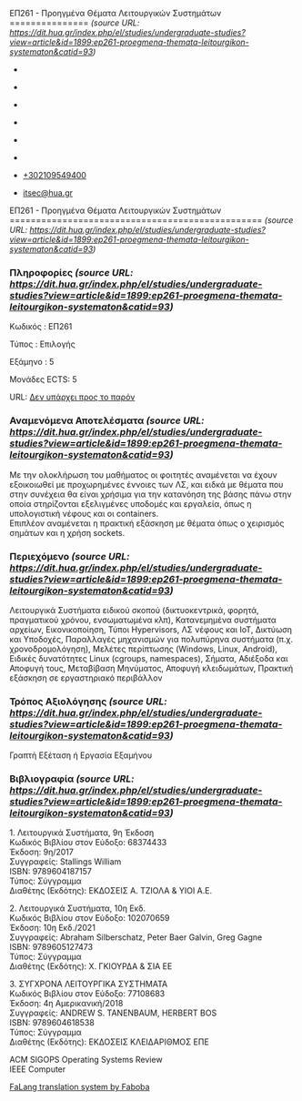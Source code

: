 ΕΠ261 - Προηγμένα Θέματα Λειτουργικών Συστημάτων
===============    *(source URL: https://dit.hua.gr/index.php/el/studies/undergraduate-studies?view=article&id=1899:ep261-proegmena-themata-leitourgikon-systematon&catid=93)*

*   [](https://www.facebook.com/ditharokopio)
*   [](https://www.youtube.com/channel/UCEHkYirpXF1nSLxDCrfDZ4A)
*   [](https://www.linkedin.com/company/77699385)
*   [](https://www.instagram.com/dithua)

*   [](https://dit.hua.gr/index.php/el/studies/undergraduate-studies)
*   [](https://dit.hua.gr/index.php/en/studies/undergraduate-studies)

*   [+302109549400](tel:+302109549400)
*   [itsec@hua.gr](mailto:itsec@hua.gr)

ΕΠ261 - Προηγμένα Θέματα Λειτουργικών Συστημάτων
================================================  *(source URL: https://dit.hua.gr/index.php/el/studies/undergraduate-studies?view=article&id=1899:ep261-proegmena-themata-leitourgikon-systematon&catid=93)*

### Πληροφορίες  *(source URL: https://dit.hua.gr/index.php/el/studies/undergraduate-studies?view=article&id=1899:ep261-proegmena-themata-leitourgikon-systematon&catid=93)*

Κωδικός : ΕΠ261

Τύπος : Επιλογής

Εξάμηνο : 5

Μονάδες ECTS: 5

URL: [Δεν υπάρχει προς το παρόν](https://dit.hua.gr/%CE%94%CE%B5%CE%BD%CF%85%CF%80%CE%AC%CF%81%CF%87%CE%B5%CE%B9%CF%80%CF%81%CE%BF%CF%82%CF%84%CE%BF%CF%80%CE%B1%CF%81%CF%8C%CE%BD)

### Αναμενόμενα Αποτελέσματα  *(source URL: https://dit.hua.gr/index.php/el/studies/undergraduate-studies?view=article&id=1899:ep261-proegmena-themata-leitourgikon-systematon&catid=93)*

Με την ολοκλήρωση του μαθήματος οι φοιτητές αναμένεται να έχουν εξοικοιωθεί με προχωρημένες έννοιες των ΛΣ, και ειδκά με θέματα που στην συνέχεια θα είναι χρήσιμα για την κατανόηση της βάσης πάνω στην οποία στηρίζονται εξελιγμένες υποδομές και εργαλεία, όπως η υπολογιστική νέφους και οι containers.  
Επιπλέον αναμένεται η πρακτική εξάσκηση με θέματα όπως ο χειρισμός σημάτων και η χρήση sockets.

### Περιεχόμενο  *(source URL: https://dit.hua.gr/index.php/el/studies/undergraduate-studies?view=article&id=1899:ep261-proegmena-themata-leitourgikon-systematon&catid=93)*

Λειτουργικά Συστήματα ειδικού σκοπού (δικτυοκεντρικά, φορητά, πραγματικού χρόνου, ενσωματωμένα κλπ), Κατανεμημένα συστήματα αρχείων, Εικονικοποίηση, Τύποι Hypervisors, ΛΣ νέφους και IoT, Δικτύωση και Υποδοχές, Παραλλαγές μηχανισμών για πολυπύρηνα συστήματα (π.χ. χρονοδρομολόγηση), Μελέτες περίπτωσης (Windows, Linux, Android), Ειδικές δυνατότητες Linux (cgroups, namespaces), Σήματα, Αδιέξοδα και Αποφυγή τους, Μεταβίβαση Μηνύματος, Αποφυγή κλειδωμάτων, Πρακτική εξάσκηση σε εργαστηριακό περιβάλλον

### Τρόπος Αξιολόγησης  *(source URL: https://dit.hua.gr/index.php/el/studies/undergraduate-studies?view=article&id=1899:ep261-proegmena-themata-leitourgikon-systematon&catid=93)*

Γραπτή Εξέταση ή Εργασία Εξαμήνου

### Βιβλιογραφία  *(source URL: https://dit.hua.gr/index.php/el/studies/undergraduate-studies?view=article&id=1899:ep261-proegmena-themata-leitourgikon-systematon&catid=93)*

1\. Λειτουργικά Συστήματα, 9η Έκδοση  
Κωδικός Βιβλίου στον Εύδοξο: 68374433  
Έκδοση: 9η/2017  
Συγγραφείς: Stallings William  
ISBN: 9789604187157  
Τύπος: Σύγγραμμα  
Διαθέτης (Εκδότης): ΕΚΔΟΣΕΙΣ Α. ΤΖΙΟΛΑ & ΥΙΟΙ Α.Ε.  
  
2\. Λειτουργικά Συστήματα, 10η Εκδ.  
Κωδικός Βιβλίου στον Εύδοξο: 102070659  
Έκδοση: 10η Εκδ./2021  
Συγγραφείς: Abraham Silberschatz, Peter Baer Galvin, Greg Gagne  
ISBN: 9789605127473  
Τύπος: Σύγγραμμα  
Διαθέτης (Εκδότης): Χ. ΓΚΙΟΥΡΔΑ & ΣΙΑ ΕΕ  
  
3\. ΣΥΓΧΡΟΝΑ ΛΕΙΤΟΥΡΓΙΚΑ ΣΥΣΤΗΜΑΤΑ  
Κωδικός Βιβλίου στον Εύδοξο: 77108683  
Έκδοση: 4η Αμερικανική/2018  
Συγγραφείς: ANDREW S. TANENBAUM, HERBERT BOS  
ISBN: 9789604618538  
Τύπος: Σύγγραμμα  
Διαθέτης (Εκδότης): ΕΚΔΟΣΕΙΣ ΚΛΕΙΔΑΡΙΘΜΟΣ ΕΠΕ

ACM SIGOPS Operating Systems Review  
IEEE Computer

[FaLang translation system by Faboba](http://www.faboba.com/ "Faboba : Création de composantJoomla")

[](https://dit.hua.gr/index.php/el/studies/undergraduate-studies?view=article&id=1899:ep261-proegmena-themata-leitourgikon-systematon&catid=93#)
